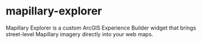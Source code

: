 # mapillary-explorer
Mapillary Explorer is a custom ArcGIS Experience Builder widget that brings street-level Mapillary imagery directly into your web maps.
